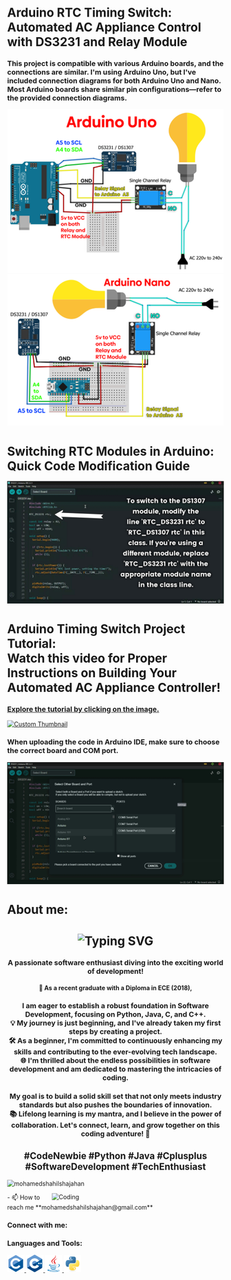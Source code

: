 <h1>Arduino RTC Timing Switch: Automated AC Appliance Control with DS3231 and Relay Module</h1>
<h3>This project is compatible with various Arduino boards, and the connections are similar. I'm using Arduino Uno, but I've included connection diagrams for both Arduino Uno and Nano. Most Arduino boards share similar pin configurations—refer to the provided connection diagrams.</h3>
<img src="Arduino Uno Connection Diagram.png" alt="Arduino Uno Connection Diagram">
<img src="Arduino Nano Connection Diagram.png" alt="Arduino Uno Connection Diagram"><br>
<h1>Switching RTC Modules in Arduino: Quick Code Modification Guide</h1>
<img src="Instructions/Other modules.jpg" alt="Other RTC Modules"><br>

<h1>Arduino Timing Switch Project Tutorial:<br> Watch this video for Proper Instructions on Building Your Automated AC Appliance Controller!</h1>
<h3><a href="https://www.youtube.com/watch?v=bmlihK6F6x4">Explore the tutorial by clicking on the image.</a></h3>
<a href="https://www.youtube.com/watch?v=bmlihK6F6x4" target="_blank">
  <img src="https://raw.githubusercontent.com/mohamedshahilshajahan/Arduino-RTC-Timing-Switch/main/Instructions/youtube%20video.png" alt="Custom Thumbnail" width="500" height="280">
</a>

<h3>When uploading the code in Arduino IDE, make sure to choose the correct board and COM port.</h3>
<img src="Instructions/Board and Com port.jpg" alt="Select Board and Com Ports"><br>

<h1>About me:</h1>
<h1 align="center" href="https://git.io/typing-svg"><img src="https://readme-typing-svg.demolab.com?font=Fira+Code&weight=600&size=30&pause=1000&color=F7DC00&center=true&vCenter=true&random=false&width=550&height=32&lines=Hi+%F0%9F%91%8B%2C+I'm+Mohamed+Shahil" alt="Typing SVG" /></h1>

<h3 align="center">A passionate software enthusiast diving into the exciting world of development!<br>
  <h4 align="center">🚀 As a recent graduate with a Diploma in ECE (2018),</h4> <h3 align="center">I am eager to establish a robust foundation in Software Development, focusing on Python, Java, C, and C++.<br>
  💡 My journey is just beginning, and I've already taken my first steps by creating a project.<br>
  🛠️ As a beginner, I'm committed to continuously enhancing my skills and contributing to the ever-evolving tech landscape.<br>
  🌐 I'm thrilled about the endless possibilities in software development and am dedicated to mastering the intricacies of coding.</h3>
  <h3 align="center">My goal is to build a solid skill set that not only meets industry standards but also pushes the boundaries of innovation.<br>
  📚 Lifelong learning is my mantra, and I believe in the power of collaboration. Let's connect, learn, and grow together on this coding adventure! 🤝 </h3>
  
 <h2 align="center"> #CodeNewbie #Python #Java #Cplusplus #SoftwareDevelopment #TechEnthusiast</h2>

<p align="left"> <img src="https://komarev.com/ghpvc/?username=mohamedshahilshajahan&label=Profile%20views&color=0e75b6&style=flat" alt="mohamedshahilshajahan" /> </p>
<img align="right" alt="Coding" width="400" src="https://cdn.dribbble.com/users/1162077/screenshots/3848914/programmer.gif">
- 📫 How to reach me **mohamedshahilshajahan@gmail.com**

<h3 align="left">Connect with me:</h3>
<p align="left">
</p>

<h3 align="left">Languages and Tools:</h3>
<p align="left"> <a href="https://www.cprogramming.com/" target="_blank" rel="noreferrer"> <img src="https://raw.githubusercontent.com/devicons/devicon/master/icons/c/c-original.svg" alt="c" width="40" height="40"/> </a> <a href="https://www.w3schools.com/cpp/" target="_blank" rel="noreferrer"> <img src="https://raw.githubusercontent.com/devicons/devicon/master/icons/cplusplus/cplusplus-original.svg" alt="cplusplus" width="40" height="40"/> </a> <a href="https://www.java.com" target="_blank" rel="noreferrer"> <img src="https://raw.githubusercontent.com/devicons/devicon/master/icons/java/java-original.svg" alt="java" width="40" height="40"/> </a> <a href="https://www.python.org" target="_blank" rel="noreferrer"> <img src="https://raw.githubusercontent.com/devicons/devicon/master/icons/python/python-original.svg" alt="python" width="40" height="40"/> </a> </p>

